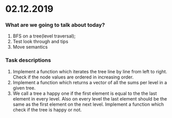 # 02.12.2019

### What are we going to talk about today?
1. BFS on a tree(level traversal);
2. Test look through and tips
3. Move semantics


### Task descriptions
1. Implement a function which iterates the tree line by line from left to right. Check if the node values are ordered in increasing order.
2. Implement a function which returns a vector of all the sums per level in a given tree.
3. We call a tree a happy one if the first element is equal to the the last element in every level. Also on every level the last element should be the same as the first element on the next level. Implement a function which check if the tree is happy or not.
